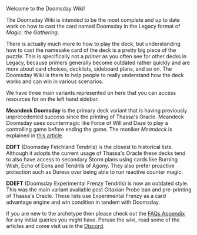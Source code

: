 Welcome to the Doomsday Wiki!

The Doomsday Wiki is intended to be the most complete and up to date work on how
to cast the card named Doomsday in the Legacy format of *Magic: the Gathering*.

There is actually much more to how to play the deck, but understanding how to
cast the namesake card of the deck is a pretty big piece of the puzzle. This is
specifically not a *primer* as you often see for other decks in Legacy, because
primers generally become outdated rather quickly and are more about card
choices, decklists, sideboard plans, and so on. The Doomsday Wiki is there to
help people to really understand how the deck works and can win in various
scenarios.

We have three main variants represented on here that you can access resources
for on the left hand sidebar.

**Meandeck Doomsday** is the primary deck variant that is having previously
unprecedented success since the printing of Thassa's Oracle. Meandeck Doomsday
uses countermagic like Force of Will and Daze to play a controlling game before
ending the game. The moniker *Meandeck* is explained in [this
article][pretty-mean-deck].

**DDFT** (Doomsday Fetchland Tendrils) is the closest to historical lists.
Although it adopts the current usage of Thassa's Oracle these decks tend to also
have access to secondary Storm plans using cards like Burning Wish, Echo of Eons
and Tendrils of Agony. They also prefer proactive protection such as Duress over
being able to run reactive counter magic.

**DDEFT** (Doomsday Experimental Frenzy Tendrils) is now an outdated style. This
was the main variant available post Gitaxian Probe ban and pre-printing of
Thassa's Oracle. These lists use Experimental Frenzy as a card advantage engine
and win condition in tandem with Doomsday.

If you are new to the archetype then please check out the [FAQs Appendix][faq]
for any initial queries you might have. Peruse the wiki, read some of the
articles and come visit us in the [Discord][discord].

[pretty-mean-deck]: /articles/2020/03/12/pretty-mean-deck
[faq]: /appendices/faq
[discord]: https://discord.gg/vajvFXt
